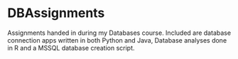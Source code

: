 # DBAssignments
Assignments handed in during my Databases course. Included are database connection apps written in both Python and Java, Database analyses done in R and a MSSQL database creation script.
